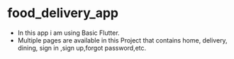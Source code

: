 # food_delivery_app
 
- In this app i am using Basic Flutter.<br>
- Multiple pages are available in this Project that contains home, delivery, dining, sign in ,sign up,forgot password,etc. <br>
